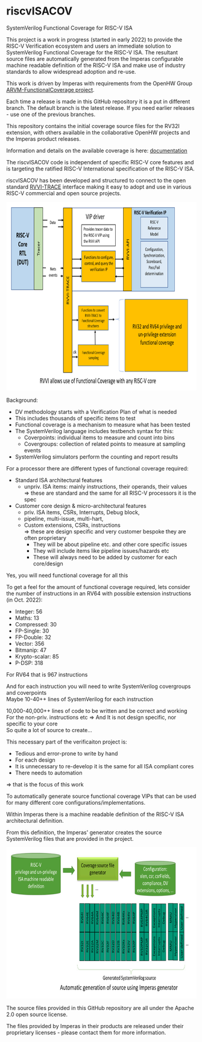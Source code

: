 # riscvISACOV
SystemVerilog Functional Coverage for RISC-V ISA

This project is a work in progress (started in early 2022) to provide the RISC-V Verification ecosystem and users an immediate solution to SystemVerilog Functional Coverage for the RISC-V ISA. The resultant source files are automatically generated from the Imperas configurable machine readable definition of the RISC-V ISA and make use of industry standards to allow widespread adoption and re-use.

This work is driven by Imperas with requirements from the OpenHW Group [ARVM-FunctionalCoverage project](https://github.com/openhwgroup/programs/blob/master/TGs/verification-task-group/projects/ARVM-FunctionalCoverage/meetings/2022/monthly-report-2022-Oct-17.md).

Each time a release is made in this GitHub repository it is a put in different branch. The default branch is the latest release. If you need earlier releases - use one of the previous branches.

This repository contains the initial coverage source files for the RV32I extension, with others available in the collaborative OpenHW projects and the Imperas product releases.

Information and details on the available coverage is here: [documentation](documentation)

The riscvISACOV code is independent of specific RISC-V core features and is targeting the ratified RISC-V International specification of the RISC-V ISA.

riscvISACOV has been developed and structured to connect to the open standard [RVVI-TRACE](https://github.com/riscv-verification/RVVI) interface making it easy to adopt and use in various RISC-V commercial and open source projects.

<p align="left"><img height="500" src="images/RVVI-functional-coverage.jpg" /></p>

Background:
- DV methodology starts with a Verification Plan of what is needed
- This includes thousands of specific items to test
- Functional coverage is a mechanism to measure what has been tested
- The SystemVerilog language includes testbench syntax for this:
	- Coverpoints: individual items to measure and count into bins
	- Covergroups: collection of related points to measure at sampling events
- SystemVerilog simulators perform the counting and report results

For a processor there are different types of functional coverage required:  
- Standard ISA architectural features
	- unpriv. ISA items: mainly instructions, their operands, their values  
		=> these are standard and the same for all RISC-V processors  it is the spec
- Customer core design & micro-architectural features
	- priv. ISA items, CSRs, Interrupts, Debug block, 
	- pipeline, multi-issue, multi-hart, 
	- Custom extensions, CSRs, instructions  
	=> these are design specific and very customer bespoke  they are often proprietary
		- They will be about pipeline etc. and other core specific issues
		- They will include items like pipeline issues/hazards etc
		- These will always need to be added by customer for each core/design  
		
Yes, you will need functional coverage for all this

To get a feel for the amount of functional coverage required, lets consider the number of instructions in an RV64 with possible extension instructions (in Oct. 2022):  
- Integer: 56
- Maths: 13
- Compressed: 30
- FP-Single: 30
- FP-Double: 32
- Vector: 356
- Bitmanip: 47
- Krypto-scalar: 85
- P-DSP: 318 

For RV64 that is 967 instructions

And for each instruction you will need to write SystemVerilog covergroups and coverpoints  
Maybe 10-40++ lines of SystemVerilog for each instruction  

10,000-40,000++ lines of code to be written 
and be correct and working
For the non-priv. instructions etc
=> And  It is not design specific, nor specific to your core  
So quite a lot of source to create...

This necessary part of the verificaiton project is:
- Tedious and error-prone to write by hand
- For each design
- It is unnecessary to re-develop  it is the same for all ISA compliant cores
- There needs to automation

=> that is the focus of this work 

To automatically generate source functional coverage VIPs that can be used for many different core configurations/implementations.

Within Imperas there is a machine readable definition of the RISC-V ISA architectural definition.

From this definition, the Imperas' generator creates the source SystemVerilog files that are provided in the project.

<p align="left"><img height="400" src="images/automatic-generation.jpg" /></p>

The source files provided in this GitHub repository are all under the Apache 2.0 open source license.

The files provided by Imperas in their products are released under their proprietary licenses - please contact them for more information.



